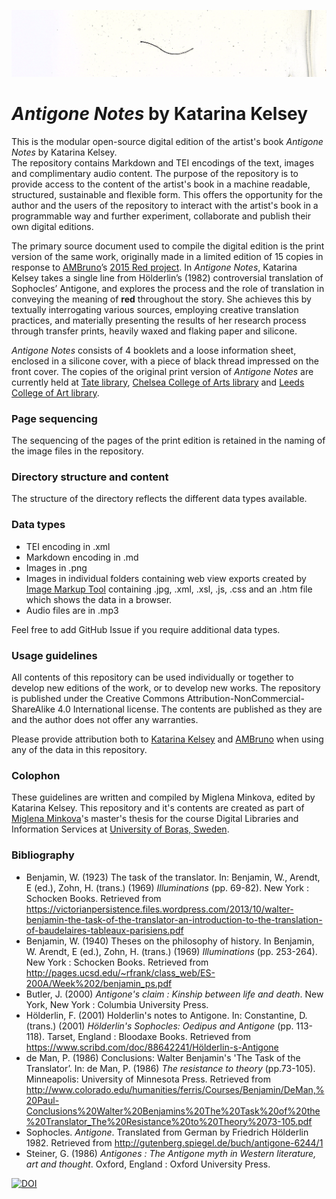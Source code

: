 ![Antigone Notes cover fragment](https://github.com/KatarinaKelsey/Antigone_Notes/blob/master/images/cover-fragment-1-img.png)
# *Antigone Notes* by Katarina Kelsey


This is the modular open-source digital edition of the artist's book *Antigone Notes* by Katarina Kelsey.  
The repository contains Markdown and TEI encodings of the text, images and complimentary audio content.
The purpose of the repository is to provide access to the content of the artist's book in a machine readable, structured, sustainable and flexible form.
This offers the opportunity for the author and the users of the repository to interact with the artist's book in a programmable way and further experiment, collaborate and publish their own digital editions.
 
The primary source document used to compile the digital edition is the print version of the same work, originally made in a limited edition of 15 copies in response to [AMBruno](http://www.ambruno.co.uk/)’s [2015 Red project](http://www.ambruno.co.uk/red.html).
In *Antigone Notes*, Katarina Kelsey takes a single line from Hölderlin’s (1982) controversial translation of Sophocles’ Antigone, and explores the process and the role of translation in conveying the meaning of **red** throughout the story. 
She achieves this by textually interrogating various sources, employing creative translation practices, and materially presenting the results of her research process through transfer prints, heavily waxed and flaking paper and silicone. 

*Antigone Notes* consists of 4 booklets and a loose information sheet, enclosed in a silicone cover, with a piece of black thread impressed on the front cover.
The copies of the original print version of *Antigone Notes* are currently held at [Tate library](http://library.tate.org.uk/uhtbin/cgisirsi/?ps=9ytSNCC4uz/LIBRARY/216580006/9), [Chelsea College of Arts library](https://libsearch.arts.ac.uk/cgi-bin/koha/opac-detail.pl?biblionumber=354922&query_desc=keyword(s)%3A%20katarina%20kelsey) and [Leeds College of Art library](https://library.leeds-art.ac.uk/liberty/opac/search.do?queryTerm=katarina%20kelsey&mode=BASIC&operator=AND&includeNonPhysicalItems=true&title=Title%20...%20enter%20here&publicationYear=Year%20From&yearTo=Year%20To&catalogAuthors=Author%20...%20enter%20here&mainSubject=Subject%20...%20enter%20here&publisher=Publisher%20...%20enter%20here&series=Series%20...%20enter%20here&limit=All&branch=All&resourceCollection=All&modeRadio=KEYWORD&activeMenuItem=false).

### Page sequencing

The sequencing of the pages of the print edition is retained in the naming of the image files in the repository.

### Directory structure and content

The structure of the directory reflects the different data types available.

### Data types

* TEI encoding in .xml
* Markdown encoding in .md
* Images in .png
* Images in individual folders containing web view exports created by [Image Markup Tool](http://hcmc.uvic.ca/~mholmes/image_markup/index.php) containing .jpg, .xml, .xsl, .js, .css and an .htm file which shows the data in a browser. 
* Audio files are in .mp3

Feel free to add GitHub Issue if you require additional data types.

### Usage guidelines

All contents of this repository can be used individually or together to develop new editions of the work, or to develop new works. The repository is published under the Creative Commons Attribution-NonCommercial-ShareAlike 4.0 International license. The contents are published as they are and the author does not offer any warranties.

Please provide attribution both to [Katarina Kelsey](https://www.katarinakelsey.co.uk) and [AMBruno](http://www.ambruno.co.uk/) when using any of the data in this repository.

### Colophon
These guidelines are written and compiled by Miglena Minkova, edited by Katarina Kelsey.
This repository and it's contents are created as part of [Miglena Minkova](http://miglenaminkova.com/)'s master's thesis for the course Digital Libraries and Information Services at [University of Boras, Sweden](http://www.hb.se/en/).

### Bibliography

* Benjamin, W. (1923) The task of the translator. In: Benjamin, W., Arendt, E (ed.), Zohn, H. (trans.) (1969) *Illuminations* (pp. 69-82). New York : Schocken Books. Retrieved from https://victorianpersistence.files.wordpress.com/2013/10/walter-benjamin-the-task-of-the-translator-an-introduction-to-the-translation-of-baudelaires-tableaux-parisiens.pdf
* Benjamin, W. (1940) Theses on the philosophy of history. In Benjamin, W. Arendt, E (ed.), Zohn, H. (trans.) (1969) *Illuminations* (pp. 253-264). New York : Schocken Books.  Retrieved from http://pages.ucsd.edu/~rfrank/class_web/ES-200A/Week%202/benjamin_ps.pdf
* Butler, J. (2000) *Antigone's claim : Kinship between life and death*. New York, New York : Columbia University Press.
* Hölderlin, F. (2001) Holderlin's notes to Antigone. In: Constantine, D. (trans.) (2001) *Hölderlin's Sophocles: Oedipus and Antigone* (pp. 113-118). Tarset, England : Bloodaxe Books. Retrieved from https://www.scribd.com/doc/88642241/Hölderlin-s-Antigone
* de Man, P. (1986) Conclusions: Walter Benjamin's 'The Task of the Translator’. In: de Man, P. (1986) *The resistance to theory* (pp.73-105). Minneapolis: University of Minnesota Press. Retrieved from http://www.colorado.edu/humanities/ferris/Courses/Benjamin/DeMan,%20Paul-Conclusions%20Walter%20Benjamins%20The%20Task%20of%20the%20Translator_The%20Resistance%20to%20Theory%2073-105.pdf
* Sophocles. *Antigone*. Translated from German by Friedrich Hölderlin 1982. Retrieved from http://gutenberg.spiegel.de/buch/antigone-6244/1
* Steiner, G. (1986) *Antigones : The Antigone myth in Western literature, art and thought*. Oxford, England : Oxford University Press.

[![DOI](https://zenodo.org/badge/DOI/10.5281/zenodo.437696.svg)](https://doi.org/10.5281/zenodo.437696)
